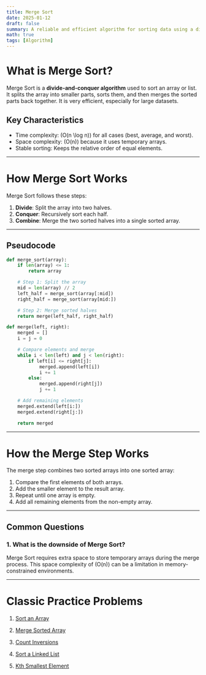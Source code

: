 ```yaml
---
title: Merge Sort
date: 2025-01-12
draft: false
summary: A reliable and efficient algorithm for sorting data using a divide-and-conquer approach.
math: true
tags: [Algorithm]
---
```


# **What is Merge Sort?**
Merge Sort is a **divide-and-conquer algorithm** used to sort an array or list. It splits the array into smaller parts, sorts them, and then merges the sorted parts back together. It is very efficient, especially for large datasets.

## **Key Characteristics**
- Time complexity: \(O(n \log n)\) for all cases (best, average, and worst).
- Space complexity: \(O(n)\) because it uses temporary arrays.
- Stable sorting: Keeps the relative order of equal elements.

---

# **How Merge Sort Works**
Merge Sort follows these steps:

1. **Divide**: Split the array into two halves.
2. **Conquer**: Recursively sort each half.
3. **Combine**: Merge the two sorted halves into a single sorted array.

---

## **Pseudocode**
```python
def merge_sort(array):
    if len(array) <= 1:
        return array

    # Step 1: Split the array
    mid = len(array) // 2
    left_half = merge_sort(array[:mid])
    right_half = merge_sort(array[mid:])

    # Step 2: Merge sorted halves
    return merge(left_half, right_half)

def merge(left, right):
    merged = []
    i = j = 0

    # Compare elements and merge
    while i < len(left) and j < len(right):
        if left[i] <= right[j]:
            merged.append(left[i])
            i += 1
        else:
            merged.append(right[j])
            j += 1

    # Add remaining elements
    merged.extend(left[i:])
    merged.extend(right[j:])

    return merged
```

---

# **How the Merge Step Works**
The merge step combines two sorted arrays into one sorted array:

1. Compare the first elements of both arrays.
2. Add the smaller element to the result array.
3. Repeat until one array is empty.
4. Add all remaining elements from the non-empty array.

---

## **Common Questions**
### **1. What is the downside of Merge Sort?**
Merge Sort requires extra space to store temporary arrays during the merge process. This space complexity of \(O(n)\) can be a limitation in memory-constrained environments.

---

# **Classic Practice Problems**
1. [Sort an Array](https://leetcode.com/problems/sort-an-array/)

2. [Merge Sorted Array](https://leetcode.com/problems/merge-sorted-array/)

3. [Count Inversions](https://practice.geeksforgeeks.org/problems/inversion-of-array/0)

4. [Sort a Linked List](https://leetcode.com/problems/sort-list/)

5. [Kth Smallest Element](https://leetcode.com/problems/kth-smallest-element-in-a-sorted-matrix/)

